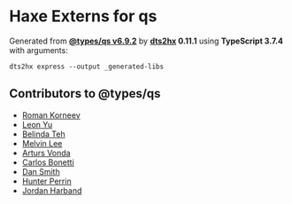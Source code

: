 # Haxe Externs for qs

Generated from **[@types/qs v6.9.2](https://github.com/DefinitelyTyped/DefinitelyTyped#readme)** by **[dts2hx](https://github.com/haxiomic/dts2hx) 0.11.1** using **TypeScript 3.7.4** with arguments:

	dts2hx express --output _generated-libs

## Contributors to @types/qs
- [Roman Korneev](https://github.com/RWander)
- [Leon Yu](https://github.com/leonyu)
- [Belinda Teh](https://github.com/tehbelinda)
- [Melvin Lee](https://github.com/zyml)
- [Arturs Vonda](https://github.com/artursvonda)
- [Carlos Bonetti](https://github.com/CarlosBonetti)
- [Dan Smith](https://github.com/dpsmith3)
- [Hunter Perrin](https://github.com/hperrin)
- [Jordan Harband](https://github.com/ljharb)